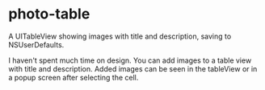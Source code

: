 # photo-table
A UITableView showing images with title and description, saving to NSUserDefaults.

I haven't spent much time on design.
You can add images to a table view with title and description.
Added images can be seen in the tableView or in a popup screen after selecting the cell.
